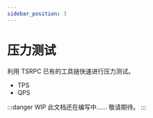 ```yaml
---
sidebar_position: 3
---
```


# 压力测试

利用 TSRPC 已有的工具链快速进行压力测试。
- TPS
- QPS

:::danger WIP
此文档还在编写中…… 敬请期待。
:::
